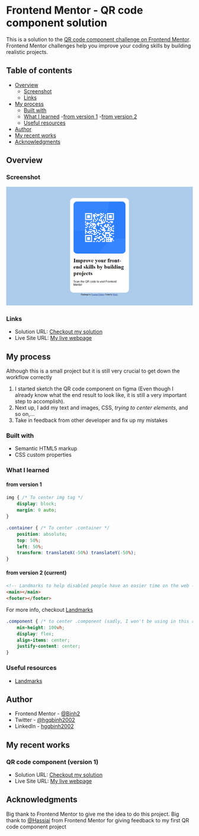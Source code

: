 # Frontend Mentor - QR code component solution

This is a solution to the [QR code component challenge on Frontend Mentor](https://www.frontendmentor.io/challenges/qr-code-component-iux_sIO_H). Frontend Mentor challenges help you improve your coding skills by building realistic projects. 

## Table of contents

- [Overview](#Overview)
  - [Screenshot](#Screenshot)
  - [Links](#Links)
- [My process](#My-process)
  - [Built with](#Built-with)
  - [What I learned](#What-I-learned)
    -[from version 1](#from-version-1)
    -[from version 2](#from-version-2-\(current\))
  - [Useful resources](#Useful-resources)
- [Author](#Author)
- [My recent works](#My-recent-works)
- [Acknowledgments](#Acknowledgments)

## Overview

### Screenshot

![](./screenshot.jpg)

### Links

- Solution URL: [Checkout my solution](https://github.com/Binh2/qr-code-component-v2)
- Live Site URL: [My live webpage](https://binh2.github.io/qr-code-component-v2/)

## My process

Although this is a small project but it is still very crucial to get down the workflow correctly

1. I started sketch the QR code component on figma (Even though I already know what the end result to look like, it is still a very important step to accomplish).
2. Next up, I add my text and images, CSS, *trying to center elements*, and so on,... 
3. Take in feedback from other developer and fix up my mistakes

### Built with

- Semantic HTML5 markup
- CSS custom properties

### What I learned

#### from version 1

```css
img { /* To center img tag */
	display: block;
	margin: 0 auto;
}
```

```css
.container { /* To center .container */
	position: absolute;
	top: 50%;
	left: 50%;
	transform: translateX(-50%) translateY(-50%);
}
```

#### from version 2 (current)

```html
<!-- Landmarks to help disabled people have an easier time on the web -->
<main></main>
<footer></footer>
```

For more info, checkout [Landmarks](https://dequeuniversity.com/rules/axe/4.3/landmark-one-main?application=axeAPI)

```css
.component { /* to center .component (sadly, I won't be using in this repo) */
	min-height: 100vh;
	display: flex;
	align-items: center;
	justify-content: center;
}
```

### Useful resources

- [Landmarks](https://dequeuniversity.com/rules/axe/4.3/landmark-one-main?application=axeAPI)

## Author

- Frontend Mentor - [@Binh2](https://www.frontendmentor.io/profile/Binh2)
- Twitter - [@hgqbinh2002](https://twitter.com/hgqbinh2002)
- LinkedIn - [hgqbinh2002](https://www.linkedin.com/in/hgqbinh2002/)

## My recent works

### QR code component (version 1)

- Solution URL: [Checkout my solution](https://github.com/Binh2/qr-code-component)
- Live Site URL: [My live webpage](https://binh2.github.io/qr-code-component/)

## Acknowledgments

Big thank to Frontend Mentor to give me the idea to do this project.
Big thank to [@Hassiai](https://www.frontendmentor.io/profile/Hassiai) from Frontend Mentor for giving feedback to my first QR code component project